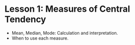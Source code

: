 # Lesson 1: Measures of Central Tendency

* Mean, Median, Mode: Calculation and interpretation.
* When to use each measure.
